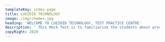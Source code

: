 ```yaml
---
templateKey: index-page
title: LUEZOID TECHNOLOGY
image: /img/chemex.jpg
heading: 'WELCOME TO LUEZOID TECHNOLOGY, TEST PRACTICE CENTRE'
description: ' This Mock Test is to familiarize the students about processes of Computer Based Test (CBT), candidate can understand various processes of Computer Based Test (CBT) with the available mock test.'
copyRight: 2020
---
```


